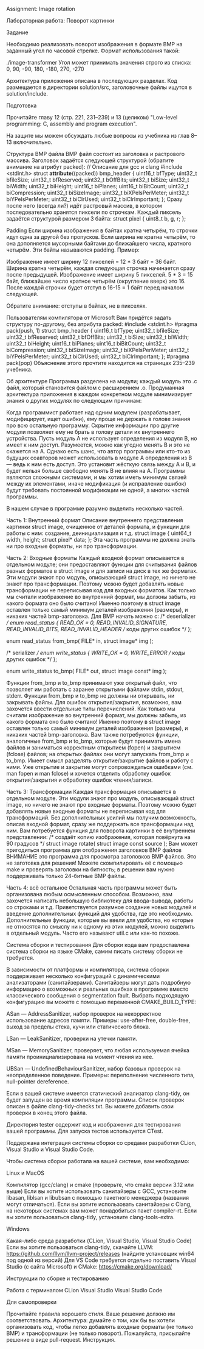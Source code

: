 Assignment: Image rotation

Лабораторная работа: Поворот картинки

Задание

Необходимо реализовать поворот изображения в формате BMP на заданный угол по
часовой стрелке. Формат использования такой:

./image-transformer <source-image> <transformed-image> <angle>
Угол может принимать значения строго из списка: 0, 90, -90, 180, -180, 270, -270

Архитектура приложения описана в последующих разделах.
Код размещается в директории solution/src, заголовочные файлы ищутся в solution/include.


Подготовка

Прочитайте главу 12 (стр. 221, 231–239) и 13 (целиком) "Low-level programming: C, assembly and program execution".

На защите мы можем обсуждать любые вопросы из учебника из глав 8–13 включительно.

Структура BMP файла
BMP файл состоит из заголовка и растрового массива.
Заголовок задаётся следующей структурой (обратите внимание на атрибут packed):
// Описание для gcc и clang
#include  <stdint.h>
struct __attribute__((packed)) bmp_header
{
        uint16_t bfType;
        uint32_t  bfileSize;
        uint32_t bfReserved;
        uint32_t bOffBits;
        uint32_t biSize;
        uint32_t biWidth;
        uint32_t  biHeight;
        uint16_t  biPlanes;
        uint16_t biBitCount;
        uint32_t biCompression;
        uint32_t biSizeImage;
        uint32_t biXPelsPerMeter;
        uint32_t biYPelsPerMeter;
        uint32_t biClrUsed;
        uint32_t  biClrImportant;
};
Сразу после него (всегда ли?) идёт растровый массив, в котором последовательно хранятся пиксели по строчкам.
Каждый пиксель задаётся структурой размером 3 байта:
   struct pixel { uint8_t b, g, r; };

Padding
Если ширина изображения в байтах кратна четырём, то строчки идут одна за другой без пропусков.
Если ширина не кратна четырём, то она дополняется мусорными байтами до ближайшего числа, кратного четырём.
Эти байты называются padding.
Пример:

Изображение имеет ширину 12 пикселей = 12 * 3 байт = 36 байт. Ширина кратна четырём, каждая следующая строчка начинается сразу после предыдущей.
Изображение имеет ширину 5 пикселей. 5 * 3 = 15 байт, ближайшее число кратное четырём (округление вверх) это 16. После каждой строчки будет отступ в 16-15 = 1 байт перед началом следующей.

Обратите внимание: отступы в байтах, не в пикселях.

Пользователям компилятора от Microsoft
Вам придётся задать структуру по-другому, без атрибута packed:
#include  <stdint.h>
#pragma pack(push, 1)
struct bmp_header 
{
        uint16_t bfType;
        uint32_t  bfileSize;
        uint32_t bfReserved;
        uint32_t bfOffBits;
        uint32_t biSize;
        uint32_t biWidth;
        uint32_t  biHeight;
        uint16_t  biPlanes;
        uint16_t biBitCount;
        uint32_t biCompression;
        uint32_t biSizeImage;
        uint32_t biXPelsPerMeter;
        uint32_t biYPelsPerMeter;
        uint32_t biClrUsed;
        uint32_t  biClrImportant;
};
#pragma pack(pop)
Объяснение этого прочтите находится на страницах 235–239 учебника.

Об архитектуре
Программа разделена на модули; каждый модуль это .c файл, который становится файлом с расширением .o.
Продуманная архитектура приложения в каждом конкретном модуле минимизирует
знания о других модулях по следующим причинам:

Когда программист работает над одним модулем (разрабатывает, модифицирует,
ищет ошибки), ему проще не держать в голове знания про всю остальную
программу. Скрытие информации про другие модули позволяет ему не брать в
голову детали их внутреннего устройства.
Пусть модуль A не использует определения из модуля B, но имеет к ним доступ.
Разумеется, можно как угодно менять B и это не скажется на A.
Однако есть шанс, что автор программы или кто-то из будущих соавторов может
использовать в модуле A определения из B — ведь к ним есть доступ.  Это
установит жёсткую связь между A и B, и будет нельзя больше свободно менять B не
влияя на A. Программы являются сложными системами, и мы хотим иметь минимум
связей между их элементами, иначе модификация (и исправление ошибок) будут
требовать постоянной модификации не одной, а многих частей программы.

В нашем случае в программе разумно выделить несколько частей.

Часть 1: Внутренний формат
Описание внутреннего представления картинки struct image, очищенное от
деталей формата, и функции для работы с ним: создание, деинициализация и т.д.
struct image {
  uint64_t width, height;
  struct pixel* data;
};
Эта часть программы не должна знать ни про входные форматы, ни про трансформации.

Часть 2: Входные форматы
Каждый входной формат описывается в отдельном модуле; они предоставляют функции
для считывания файлов разных форматов в struct image и для записи на диск в
тех же форматах.
Эти модули знают про модуль, описывающий struct image, но ничего не знают про
трансформации. Поэтому можно будет добавлять новые трансформации не переписывая
код для входных форматов.
Как только мы считали изображение во внутренний формат, мы должны забыть, из
какого формата оно было считано!  Именно поэтому в struct image оставлен
только самый минимум деталей изображения (размеры), и никаких частей
bmp-заголовка.  Для BMP начать можно с:
/*  deserializer   */
enum read_status  {
  READ_OK = 0,
  READ_INVALID_SIGNATURE,
  READ_INVALID_BITS,
  READ_INVALID_HEADER
  /* коды других ошибок  */
  };

enum read_status from_bmp( FILE* in, struct image* img );

/*  serializer   */
enum  write_status  {
  WRITE_OK = 0,
  WRITE_ERROR
  /* коды других ошибок  */
};

enum write_status to_bmp( FILE* out, struct image const* img );

Функции from_bmp и to_bmp принимают уже открытый файл, что позволяет
им работать с заранее открытыми файлами stdin, stdout, stderr.
Функции from_bmp и to_bmp не должны ни открывать, ни закрывать файлы.
Для ошибок открытия/закрытия, возможно, вам захочется ввести отдельные типы
перечислений.
Как только мы считали изображение во внутренний формат, мы должны забыть, из
какого формата оно было считано! Именно поэтому в struct image оставлен
только самый минимум деталей изображения (размеры), и никаких частей
bmp-заголовка.
Вам также потребуются функции, аналогичные from_bmp и to_bmp, которые
будут принимать имена файлов и заниматься корректным открытием (fopen) и
закрытием (fclose) файлов; на открытых файлах они могут запускать from_bmp
и to_bmp.
Имеет смысл разделять открытие/закрытие файлов и работу с ними. Уже
открытие и закрытие могут сопровождаться ошибками (см. man fopen и
man fclose) и хочется отделить обработку ошибок открытия/закрытия и
обработку ошибок чтения/записи.

Часть 3: Трансформации
Каждая трансформация описывается в отдельном модуле. Эти модули знают про
модуль, описывающий struct image, но ничего не знают про входные форматы.
Поэтому можно будет добавлять новые входные форматы не переписывая код для
трансформаций. Без дополнительных усилий мы получим возможность, описав входной
формат, сразу же поддержать все трансформации над ним.
Вам потребуется функция для поворота картинки в её внутреннем представлении:
/* создаёт копию изображения, которая повёрнута на 90 градусов */
struct image rotate( struct image const source );
Вам может пригодиться программа для отображения заголовков BMP файлов
ВНИМАНИЕ это программа для просмотра заголовков BMP файлов. Это не заготовка для решения! Можете скомпилировать её с помощью make и проверять заголовки на битность; в решении вам нужно поддерживать только 24-битные BMP файлы.

Часть 4: всё остальное
Остальная часть программы может быть организована любым осмысленным способом. Возможно, вам захочется написать небольшую библиотеку для ввода-вывода, работы со строками и т.д.
Приветствуется разумное создание новых модулей и введение дополнительных функций для удобства, где это необходимо.
Дополнительные функции, которые вы ввели для удобства, но которые не относятся по смыслу ни к одному из этих модулей, можно выделить
в отдельный модуль. Часто его называют util.c или как-то похоже.

Система сборки и тестирования
Для сборки кода вам предоставлена система сборки на языке CMake, самим писать систему сборки не требуется.


В зависимости от платформы и компилятора, система сборки поддерживает несколько конфигураций с динамическими
анализаторами (санитайзерами). Санитайзеры могут дать подробную информацию о возможных и реальных ошибках в
программе вместо классического сообщения о segmentation fault. Выбрать подходящую конфигурацию вы можете с
помощью переменной CMAKE_BUILD_TYPE:


ASan — AddressSanitizer,
набор проверок на некорректное использование адресов памяти. Примеры:
use-after-free, double-free, выход за пределы стека, кучи или статического блока.


LSan — LeakSanitizer,
проверки на утечки памяти.


MSan — MemorySanitizer,
проверяет, что любая используемая ячейка памяти проинициализирована на момент чтения из нее.


UBSan — UndefinedBehaviourSanitizer,
набор базовых проверок на неопределенное поведение. Примеры: переполнение численного типа,
null-pointer dereference.




Если в вашей системе имеется статический анализатор clang-tidy, он будет запущен во время компиляции программы.
Список проверок описан в файле clang-tidy-checks.txt. Вы можете добавить свои проверки в конец этого файла.


Директория tester содержит код и изображения для тестирования вашей программы. Для запуска тестов используется CTest.


Поддержана интеграция системы сборки со средами разработки CLion, Visual Studio и Visual Studio Code.


Чтобы система сборки работала на вашей системе, вам необходимо:

Linux и MacOS

Компилятор (gcc/clang) и cmake (проверьте, что cmake версии 3.12 или выше)
Если вы хотите использовать санитайзеры с GCC, установите libasan, liblsan и libubsan с помощью пакетного менеджера (названия могут отличаться).
Если вы хотите использовать санитайзеры с Clang, на некоторых системах вам может понадобиться пакет compiler-rt.
Если вы хотите пользоваться clang-tidy, установите clang-tools-extra.


Windows

Какая-либо среда разработки (CLion, Visual Studio, Visual Studio Code)
Если вы хотите пользоваться clang-tidy, скачайте LLVM: https://github.com/llvm/llvm-project/releases (найдите установщик win64 под одной из версий)
Для VS Code требуется отдельно поставить Visual Studio (с сайта Microsoft) и CMake: https://cmake.org/download/



Инструкции по сборке и тестированию

Работа с терминалом
CLion
Visual Studio
Visual Studio Code


Для самопроверки

Прочитайте правила хорошего стиля. Ваше решение должно им соответствовать.
Архитектура: думайте о том, как бы вы хотели организовать код, чтобы легко добавлять входные форматы (не только BMP) и трансформации (не только поворот).
Пожалуйста, присылайте решение в виде pull-request. Инструкция.
